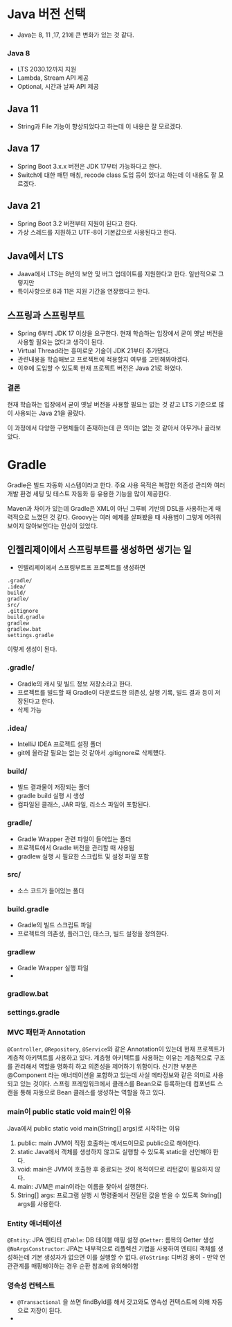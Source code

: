 # Java 버전 선택

- Java는 8, 11 ,17, 21에 큰 변화가 있는 것 같다.

### Java 8

- LTS 2030.12까지 지원
- Lambda, Stream API 제공
- Optional, 시간과 날짜 API 제공

## Java 11

- String과 File 기능이 향상되었다고 하는데 이 내용은 잘 모르겠다.

## Java 17

- Spring Boot 3.x.x 버전은 JDK 17부터 가능하다고 한다.
- Switch에 대한 패턴 매칭, recode class 도입 등이 있다고 하는데 이 내용도 잘 모르겠다.

## Java 21

- Spring Boot 3.2 버전부터 지원이 된다고 한다.
- 가상 스레드를 지원하고 UTF-8이 기본값으로 사용된다고 한다.

## Java에서 LTS

- Jaava에서 LTS는 8년의 보안 및 버그 업데이트를 지원한다고 한다. 일반적으로 그렇지만
- 특이사항으로 8과 11은 지원 기간을 연장했다고 한다.

## 스프링과 스프링부트

- Spring 6부터 JDK 17 이상을 요구한다. 현재 학습하는 입장에서 굳이 옛날 버전을 사용할 필요는 없다고 생각이 된다.
- Virtual Thread라는 흥미로운 기술이 JDK 21부터 추가됐다.
- 관련내용을 학습해보고 프로젝트에 적용할지 여부를 고민해봐야겠다.
- 이후에 도입할 수 있도록 현재 프로젝트 버전은 Java 21로 하였다.
### 결론 
현재 학습하는 입장에서 굳이 옛날 버전을 사용할 필요는 없는 것 같고 LTS 기준으로 많이 사용되는 Java 21을 골랐다. 

이 과정에서 다양한 구현체들이 존재하는데 큰 의미는 없는 것 같아서 아무거나 골라보았다.

# Gradle
Gradle은 빌드 자동화 시스템이라고 한다.
주요 사용 목적은 복잡한 의존성 관리와 여러 개발 환경 세팅 및 테스트 자동화 등 유용한 기능을 많이 제공한다.

Maven과 차이가 있는데 Gradle은 XML이 아닌 그루비 기반의 DSL을 사용하는게 매력적으로 느꼈던 것 같다.
Groovy는 여러 예제를 살펴봤을 때 사용법이 그렇게 어려워 보이지 않아보인다는 인상이 있었다.


## 인젤리제이에서 스프링부트를 생성하면 생기는 일
- 인텔리제이에서 스프링부트프 프로젝트를 생성하면
```
.gradle/
.idea/
build/
gradle/
src/
.gitignore
build.gradle
gradlew
gradlew.bat
settings.gradle
```

이렇게 생성이 된다. 
### .gradle/
- Gradle의 캐시 및 빌드 정보 저장소라고 한다.
- 프로젝트를 빌드할 때 Gradle이 다운로드한 의존성, 실행 기록, 빌드 결과 등이 저장된다고 한다.
- 삭제 가능

### .idea/
- IntelliJ IDEA 프로젝트 설정 폴더
- git에 올라갈 필요는 없는 것 같아서 .gitignore로 삭제헀다. 
### build/
- 빌드 결과물이 저장되는 폴더
- gradle build 실행 시 생성 
- 컴파일된 클래스, JAR 파일, 리소스 파일이 포함된다. 
### gradle/
- Gradle Wrapper 관련 파일이 들어있는 폴더
- 프로젝트에서 Gradle 버전을 관리할 때 사용됨 
- gradlew 실행 시 필요한 스크립트 및 설정 파일 포함 
### src/
- 소스 코드가 들어있는 폴더
### build.gradle
- Gradle의 빌드 스크립트 파일
- 프로젝트의 의존성, 플러그인, 태스크, 빌드 설정을 정의한다.
### gradlew
- Gradle Wrapper 실행 파일
- 
### gradlew.bat
### settings.gradle

### MVC 패턴과 Annotation
`@Controller`, `@Repository`, `@Service`와 같은 Annotation이 있는데 현재 프로젝트가 계층적 아키텍트를 사용하고 있다.
계층형 아키텍트를 사용하는 이유는 계층적으로 구조를 관리해서 역할을 명화히 하고 의존성을 제어하기 위함이다.
신기한 부분은 @Component 라는 애너테이션을 포함하고 있는데 사실 메타정보와 같은 의미로 사용되고 있는 것이다.
스프링 프레임워크에서 클래스를 Bean으로 등록하는데 컴포넌트 스캔을 통해 자동으로 Bean 클래스를 생성하는 역할을 하고 있다.


### main이 public static void main인 이유 
Java에서 public static void main(String[] args)로 시작하는 이유 
1. public: main JVM이 직접 호출하는 메서드이므로 public으로 해야한다.
2. static Java에서 객체를 생성하지 않고도 실행할 수 있도록 static을 선언해야 한다.
3. void: main은 JVM이 호출한 후 종료되는 것이 목적이므로 리턴값이 필요하지 않다. 
4. main: JVM은 main이라는 이름을 찾아서 실행한다.
5. String[] args: 프로그램 실행 시 명령줄에서 전달된 값을 받을 수 있도록 String[] args를 사용한다. 


### Entity 애너테이션 
`@Entity`: JPA 엔티티
`@Table`: DB 테이블 매핑 설정
`@Getter`: 롬복의 Getter 생성 
`@NoArgsConstructor`: JPA는 내부적으로 리플렉션 기법을 사용하여 엔티티 객체를 생성하는데 기본 생성자가 없으면 이를 실행할 수 없다.
`@ToString`: 디버깅 용이 - 만약 연관관계를 매핑해야하는 경우 순환 참조에 유의해야함

### 영속성 컨텍스트 
- `@Transactional` 을 쓰면 findById를 해서 갖고와도 영속성 컨텍스트에 의해 자동으로 저장이 된다.
- 
